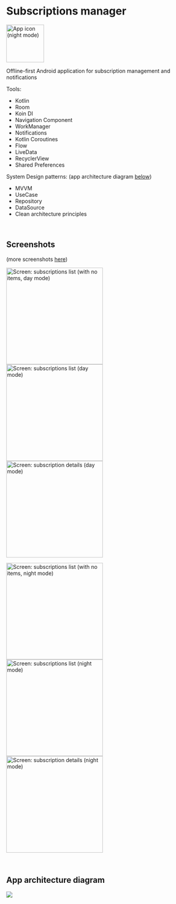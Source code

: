 # Subscriptions manager

<img src="screenshots/night_app_icon.png" alt="App icon (night mode)" width="100">

Offline-first Android application for subscription management and notifications

Tools:
* Kotlin
* Room
* Koin DI
* Navigation Component
* WorkManager
* Notifications
* Kotlin Coroutines
* Flow
* LiveData
* RecyclerView
* Shared Preferences

System Design patterns: (app architecture diagram [below](#app-architecture-diagram))
* MVVM
* UseCase
* Repository
* DataSource
* Clean architecture principles

<br />

## Screenshots
(more screenshots [here](/screenshots))

<img src="screenshots/day_list_empty.png" alt="Screen: subscriptions list (with no items, day mode)" width="256"> <img src="screenshots/day_list.png" alt="Screen: subscriptions list (day mode)" width="256"> <img src="screenshots/day_subscription_details.png" alt=" Screen: subscription details (day mode)" width="256">

<img src="screenshots/night_list_empty.png" alt="Screen: subscriptions list (with no items, night mode)" width="256"> <img src="screenshots/night_list.png" alt="Screen: subscriptions list (night mode)" width="256"> <img src="screenshots/night_subscription_details.png" alt=" Screen: subscription details (night mode)" width="256">

<br />

## App architecture diagram 

<img src="architecture/Subscriptions Manager App Architecture Diagram.png">